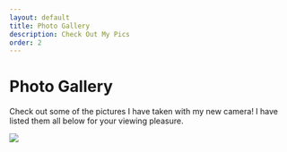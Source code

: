 ```yaml
---
layout: default
title: Photo Gallery
description: Check Out My Pics
order: 2
---
```


# Photo Gallery

Check out some of the pictures I have taken with my new camera!  I have listed them all below for your viewing pleasure.

<img src="https://c1.staticflickr.com/5/4914/46923523161_5e729d8313_h.jpg" />

